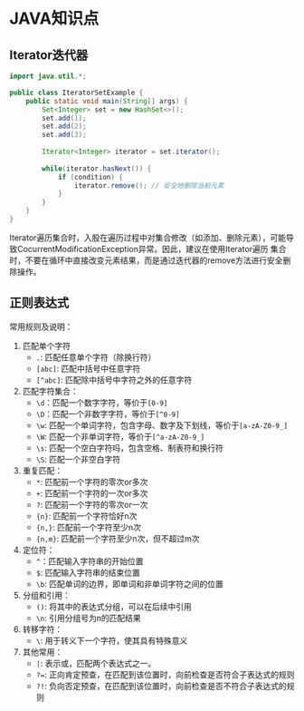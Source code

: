 # JAVA知识点
## Iterator迭代器
```java
import java.util.*;

public class IteratorSetExample {
    public static void main(String[] args) {
        Set<Integer> set = new HashSet<>();
        set.add(1);
        set.add(2);
        set.add(3);
        
        Iterator<Integer> iterator = set.iterator();
        
        while(iterator.hasNext()) {
            if (condition) {
                iterator.remove(); // 安全地删除当前元素
            }
        }
    }
}
```
Iterator遍历集合时，入股在遍历过程中对集合修改（如添加、删除元素），可能导致CocurrentModificationException异常。因此，建议在使用Iterator遍历
集合时，不要在循环中直接改变元素结果，而是通过迭代器的remove方法进行安全删除操作。
## 正则表达式
常用规则及说明：
1. 匹配单个字符
    - `.`: 匹配任意单个字符（除换行符）
    - `[abc]`: 匹配中括号中任意字符
    - `[^abc]`: 匹配除中括号中字符之外的任意字符
2. 匹配字符集合：
    - `\d`：匹配一个数字字符，等价于`[0-9]`
    - `\D`：匹配一个非数字字符，等价于`[^0-9]`
    - `\w`: 匹配一个单词字符，包含字母、数字及下划线，等价于`[a-zA-Z0-9_]`
    - `\W`: 匹配一个非单词字符，等价于`[^a-zA-Z0-9_]`
    - `\s`: 匹配一个空白字符吗，包含空格、制表符和换行符
    - `\S`: 匹配一个非空白字符
3. 重复匹配：
    - `*`: 匹配前一个字符的零次or多次
    - `+`: 匹配前一个字符的一次or多次
    - `?`: 匹配前一个字符的零次or一次
    - `{n}`: 匹配前一个字符恰好n次
    - `{n,}`: 匹配前一个字符至少n次
    - `{n,m}`: 匹配前一个字符至少n次，但不超过m次
4. 定位符：
   - `^`：匹配输入字符串的开始位置
   - `$`: 匹配输入字符串的结束位置
   - `\b`: 匹配单词的边界，即单词和非单词字符之间的位置
5. 分组和引用：
   - `()`: 将其中的表达式分组，可以在后续中引用
   - `\n`: 引用分组号为n的匹配结果
6. 转移字符：
   - `\`: 用于转义下一个字符，使其具有特殊意义
7. 其他常用：
   - `|`: 表示或，匹配两个表达式之一。
   - `?=`: 正向肯定预查，在匹配到该位置时，向前检查是否符合子表达式的规则
   - `?!`: 负向否定预查，在匹配到该位置时，向前检查是否不符合子表达式的规则
